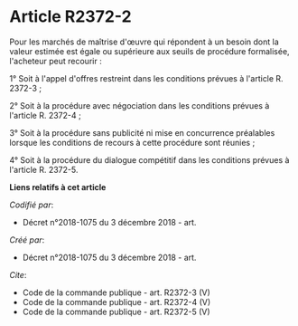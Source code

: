 # Article R2372-2

Pour les marchés de maîtrise d'œuvre qui répondent à un besoin dont la valeur estimée est égale ou supérieure aux seuils de
procédure formalisée, l'acheteur peut recourir : 

1° Soit à l'appel d'offres restreint dans les conditions prévues à l'article R. 2372-3 ; 

2° Soit à la procédure avec négociation dans les conditions prévues à l'article R. 2372-4 ; 

3° Soit à la procédure sans publicité ni mise en concurrence préalables lorsque les conditions de recours à cette procédure
sont réunies ; 

4° Soit à la procédure du dialogue compétitif dans les conditions prévues à l'article R. 2372-5.

**Liens relatifs à cet article**

_Codifié par_:

  - Décret n°2018-1075 du 3 décembre 2018 - art.

_Créé par_:

  - Décret n°2018-1075 du 3 décembre 2018 - art.

_Cite_:

  - Code de la commande publique - art. R2372-3 (V)
  - Code de la commande publique - art. R2372-4 (V)
  - Code de la commande publique - art. R2372-5 (V)
